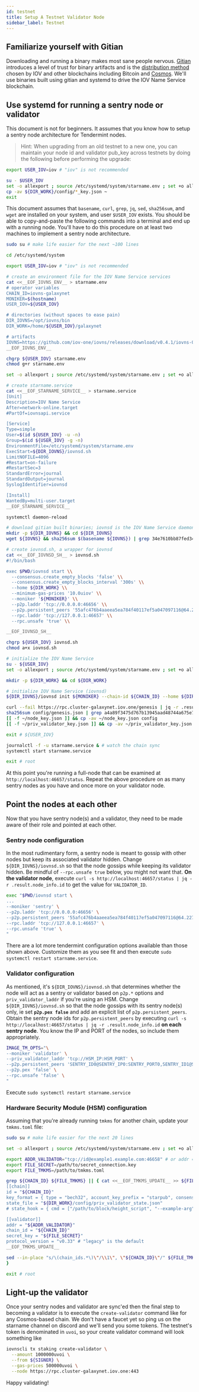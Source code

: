 ```yaml
---
id: testnet
title: Setup A Testnet Validator Node
sidebar_label: Testnet
---
```


## Familiarize yourself with Gitian

Downloading and running a binary makes most sane people nervous.  <a href="https://gitian.org/" target="_blank">Gitian</a> introduces a level of trust for binary artifacts and is the <a href="https://medium.com/iov-internet-of-values/distribute-open-source-software-the-right-and-verifiable-way-fe12f58df062" target="_blank">distribution method</a> chosen by IOV and other blockchains including Bitcoin and <a href="https://medium.com/tendermint/reproducible-builds-8c2eebb9a486" target="_blank">Cosmos</a>.  We'll use binaries built using gitian and systemd to drive the IOV Name Service blockchain.

## Use systemd for running a sentry node or validator

This document is not for beginners.  It assumes that you know how to setup a sentry node architecture for Tendermint nodes.

> Hint: When upgrading from an old testnet to a new one, you can maintain your node id and validator pub_key across testnets by doing the following before performing the upgrade:

```sh
export USER_IOV=iov # "iov" is not recommended

su - $USER_IOV
set -o allexport ; source /etc/systemd/system/starname.env ; set +o allexport # pick-up env vars
cp -av ${DIR_WORK}/config/*_key.json ~
exit
```

This document assumes that `basename`, `curl`, `grep`, `jq`, `sed`, `sha256sum`, and `wget` are installed on your system, and user `$USER_IOV` exists.  You should be able to copy-and-paste the following commands into a terminal and end up with a running node.  You'll have to do this procedure on at least two machines to implement a sentry node architecture.

```sh
sudo su # make life easier for the next ~100 lines

cd /etc/systemd/system

export USER_IOV=iov # "iov" is not recommended

# create an environment file for the IOV Name Service services
cat <<__EOF_IOVNS_ENV__ > starname.env
# operator variables
CHAIN_ID=iovns-galaxynet
MONIKER=$(hostname)
USER_IOV=${USER_IOV}

# directories (without spaces to ease pain)
DIR_IOVNS=/opt/iovns/bin
DIR_WORK=/home/${USER_IOV}/galaxynet

# artifacts
IOVNS=https://github.com/iov-one/iovns/releases/download/v0.4.1/iovns-0.4.1-linux-amd64.tar.gz
__EOF_IOVNS_ENV__

chgrp ${USER_IOV} starname.env
chmod g+r starname.env

set -o allexport ; source /etc/systemd/system/starname.env ; set +o allexport # pick-up env vars

# create starname.service
cat <<__EOF_STARNAME_SERVICE__ > starname.service
[Unit]
Description=IOV Name Service
After=network-online.target
#PartOf=iovnsapi.service

[Service]
Type=simple
User=$(id ${USER_IOV} -u -n)
Group=$(id ${USER_IOV} -g -n)
EnvironmentFile=/etc/systemd/system/starname.env
ExecStart=${DIR_IOVNS}/iovnsd.sh
LimitNOFILE=4096
#Restart=on-failure
#RestartSec=3
StandardError=journal
StandardOutput=journal
SyslogIdentifier=iovnsd

[Install]
WantedBy=multi-user.target
__EOF_STARNAME_SERVICE__

systemctl daemon-reload

# download gitian built binaries; iovnsd is the IOV Name Service daemon
mkdir -p ${DIR_IOVNS} && cd ${DIR_IOVNS}
wget ${IOVNS} && sha256sum $(basename ${IOVNS}) | grep 34e7610bb87fed342d8575f462338aeba45f72ef6654c6dd1fb9829500fb41cf && tar xvf $(basename ${IOVNS}) || echo 'BAD BINARY!'

# create iovnsd.sh, a wrapper for iovnsd
cat <<__EOF_IOVNSD_SH__ > iovnsd.sh
#!/bin/bash

exec $PWD/iovnsd start \\
  --consensus.create_empty_blocks 'false' \\
  --consensus.create_empty_blocks_interval '300s' \\
  --home ${DIR_WORK} \\
  --minimum-gas-prices '10.0uiov' \\
  --moniker '${MONIKER}' \\
  --p2p.laddr 'tcp://0.0.0.0:46656' \\
  --p2p.persistent_peers '55afc476b4aaeea5ea784f40117ef5a047097116@64.227.40.19:46656' \\
  --rpc.laddr 'tcp://127.0.0.1:46657' \\
  --rpc.unsafe 'true' \\

__EOF_IOVNSD_SH__

chgrp ${USER_IOV} iovnsd.sh
chmod a+x iovnsd.sh

# initialize the IOV Name Service
su - ${USER_IOV}
set -o allexport ; source /etc/systemd/system/starname.env ; set +o allexport # pick-up env vars

mkdir -p ${DIR_WORK} && cd ${DIR_WORK}

# initialize IOV Name Service (iovnsd)
${DIR_IOVNS}/iovnsd init ${MONIKER} --chain-id ${CHAIN_ID} --home ${DIR_WORK} 2>&1 | jq -r .chain_id

curl --fail https://rpc.cluster-galaxynet.iov.one/genesis | jq -r .result.genesis  > config/genesis.json
sha256sum config/genesis.json | grep a4a89f3475d767b13945aad48744a675e7de0d056f3439c5aca6807980bd92d2 || echo 'BAD GENESIS FILE!'
[[ -f ~/node_key.json ]] && cp -av ~/node_key.json config
[[ -f ~/priv_validator_key.json ]] && cp -av ~/priv_validator_key.json config

exit # ${USER_IOV}

journalctl -f -u starname.service & # watch the chain sync
systemctl start starname.service

exit # root
```

At this point you're running a full-node that can be examined at `http://localhost:46657/status`.  Repeat the above procedure on as many sentry nodes as you have and once more on your validator node.

## Point the nodes at each other

Now that you have sentry node(s) and a validator, they need to be made aware of their role and pointed at each other.

### Sentry node configuration

In the most rudimentary form, a sentry node is meant to gossip with other nodes but keep its associated validator hidden.  Change `${DIR_IOVNS}/iovnsd.sh` so that the node gossips while keeping its validator hidden.  Be mindful of `--rpc.unsafe true` below, you might not want that.  **On the validator node**, execute `curl -s http://localhost:46657/status | jq -r .result.node_info.id` to get the value for `VALIDATOR_ID`.

```sh
exec "$PWD/iovnsd start \
...
--moniker 'sentry' \
--p2p.laddr 'tcp://0.0.0.0:46656' \
--p2p.persistent_peers '55afc476b4aaeea5ea784f40117ef5a047097116@64.227.40.19:46656' \
--rpc.laddr 'tcp://127.0.0.1:46657' \
--rpc.unsafe 'true' \
"
```

There are a lot more tendermint configuration options available than those shown above.  Customize them as you see fit and then execute `sudo systemctl restart starname.service`.

### Validator configuration

As mentioned, it's `${DIR_IOVNS}/iovnsd.sh` that determines whether the node will act as a sentry or validator based on `p2p.*` options and `priv_validator_laddr` if you're using an HSM.  Change `${DIR_IOVNS}/iovnsd.sh` so that the node gossips with its sentry node(s) only, ie set **`p2p.pex false`** and add an explicit list of `p2p.persistent_peers`.  Obtain the sentry node ids for `p2p.persistent_peers` by executing `curl -s http://localhost:46657/status | jq -r .result.node_info.id` **on each sentry node**.  You know the IP and PORT of the nodes, so include them appropriately.

```sh
IMAGE_TM_OPTS="\
--moniker 'validator' \
--priv_validator_laddr 'tcp://HSM_IP:HSM_PORT' \
--p2p.persistent_peers 'SENTRY_ID0@SENTRY_IP0:SENTRY_PORT0,SENTRY_ID1@SENTRY_IP1:SENTRY_PORT1' \
--p2p.pex 'false' \
--rpc.unsafe 'false' \
"
```

Execute `sudo systemctl restart starname.service`

### Hardware Security Module (HSM) configuration

Assuming that you're already running `tmkms` for another chain, update your `tmkms.toml` file:
```sh
sudo su # make life easier for the next 20 lines

set -o allexport ; source /etc/systemd/system/starname.env ; set +o allexport # pick-up env vars

export ADDR_VALIDATOR="tcp://id@example1.example.com:46658" # or addr = "unix:///path/to/socket"
export FILE_SECRET=/path/to/secret_connection.key
export FILE_TMKMS=/path/to/tmkms.toml

grep ${CHAIN_ID} ${FILE_TMKMS} || { cat <<__EOF_TMKMS_UPDATE__ >> ${FILE_TMKMS}
[[chain]]
id = "${CHAIN_ID}"
key_format = { type = "bech32", account_key_prefix = "starpub", consensus_key_prefix = "starvalconspub" }
state_file = "${DIR_WORK}/config/priv_validator_state.json"
# state_hook = { cmd = ["/path/to/block/height_script", "--example-arg", "starname network"] }

[[validator]]
addr = "${ADDR_VALIDATOR}"
chain_id = "${CHAIN_ID}"
secret_key = "${FILE_SECRET}"
protocol_version = "v0.33" # "legacy" is the default
__EOF_TMKMS_UPDATE__

sed --in-place "s/\(chain_ids.*\)\"/\\1\", \"${CHAIN_ID}\"/" ${FILE_TMKMS}
}

exit # root
```

## Light-up the validator

Once your sentry nodes and validator are sync'ed then the final step to becoming a validator is to execute the `create-validator` command like for any Cosmos-based chain.  We don't have a faucet yet so ping us on the starname channel on discord and we'll send you some tokens.  The testnet's token is denominated in `uvoi`, so your create validator command will look something like
```sh
iovnscli tx staking create-validator \
  --amount 1000000uvoi \
  --from ${SIGNER} \
  --gas-prices 500000uvoi \
  --node https://rpc.cluster-galaxynet.iov.one:443
```

Happy validating!

